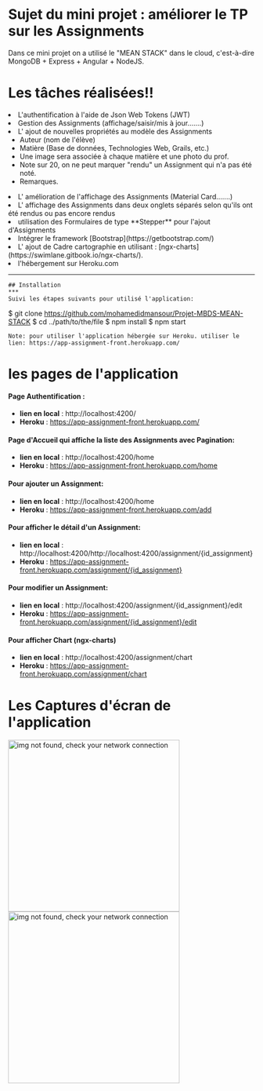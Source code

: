 # Sujet du mini projet : améliorer le TP sur les Assignments
Dans ce mini projet on a utilisé le "MEAN STACK" dans le cloud, c'est-à-dire MongoDB + Express + Angular + NodeJS.

# Les tâches réalisées!!
<li>L'authentification à l'aide de Json Web Tokens (JWT)</li>
<li>Gestion des Assignments (affichage/saisir/mis à jour.......)</li>
<li>L' ajout de nouvelles propriétés au modèle des Assignments

-   Auteur (nom de l'élève)
-   Matière (Base de données, Technologies Web, Grails, etc.) 
-   Une image sera associée à chaque matière et une photo du prof.
-   Note sur 20, on ne peut marquer "rendu" un Assignment qui n'a pas été noté.
-   Remarques.
</li>
<li>L' amélioration de l'affichage des Assignments (Material Card.......)</li>
<li>L' affichage des Assignments dans deux onglets séparés selon qu'ils ont été rendus ou pas encore rendus</li>
<li>utilisation des Formulaires de type **Stepper** pour l'ajout d'Assignments</li>

<li>Intégrer le framework [Bootstrap](https://getbootstrap.com/)</li>
<li>L' ajout de Cadre cartographie en utilisant : [ngx-charts](https://swimlane.gitbook.io/ngx-charts/).</li>
<li>l'hébergement sur Heroku.com</li>

-------------
```mixed
## Installation
***
Suivi les étapes suivants pour utilisé l'application: 
```
$ git clone https://github.com/mohamedidmansour/Projet-MBDS-MEAN-STACK
$ cd ../path/to/the/file
$ npm install
$ npm start
```
Note: pour utiliser l'application hébergée sur Heroku. utiliser le lien: https://app-assignment-front.herokuapp.com/
```
# les pages de l'application

#### Page Authentification : 
-	**lien en local** : http://localhost:4200/
-	**Heroku**		 : https://app-assignment-front.herokuapp.com/
#### Page d'Accueil qui affiche la liste des Assignments avec Pagination:
-	**lien en local** : http://localhost:4200/home
-	**Heroku**		 : https://app-assignment-front.herokuapp.com/home
####  Pour ajouter un Assignment:
-	**lien en local** : http://localhost:4200/home
-	**Heroku**		 : https://app-assignment-front.herokuapp.com/add
####  Pour afficher le détail d'un Assignment:
-	**lien en local** : http://localhost:4200/http://localhost:4200/assignment/{id_assignment}
-	**Heroku**		 : https://app-assignment-front.herokuapp.com/assignment/{id_assignment}
####  Pour modifier un Assignment:
-	**lien en local** : http://localhost:4200/assignment/{id_assignment}/edit
-	**Heroku**		 : https://app-assignment-front.herokuapp.com/assignment/{id_assignment}/edit

####  Pour afficher Chart (ngx-charts)
-	**lien en local** : http://localhost:4200/assignment/chart
-	**Heroku**		 : https://app-assignment-front.herokuapp.com/assignment/chart


# Les Captures d'écran de l'application

<p>
<img src="https://drive.google.com/file/d/1SCVlFTLqxygx00-GptEQSMuwha8onCW1/view" width="350" alt="img not found, check your network connection"/>
  <img src="https://drive.google.com/file/d/1SCVlFTLqxygx00-GptEQSMuwha8onCW1/view" width="350" alt="img not found, check your network connection"/>
</p>

